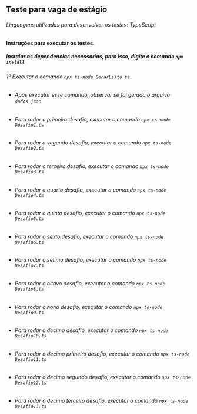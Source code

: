 ## Teste para vaga de estágio

###### Linguagens utilizadas para desenvolver os testes: TypeScript

#### Instruções para executar os testes.

##### Instalar as dependencias necessarias, para isso, digite o comando ```npm install```

###### 1º Executar o comando ``` npx ts-node GerarLista.ts ```
- ###### Após executar esse comando, observar se foi gerado o arquivo ```dados.json```.

* ###### Para rodar o primeiro desafio, executar o comando ```npx ts-node Desafio1.ts```

* ###### Para rodar o segundo desafio, executar o comando ```npx ts-node Desafio2.ts```

* ###### Para rodar o terceiro desafio, executar o comando ```npx ts-node Desafio3.ts```

* ###### Para rodar o quarto desafio, executar o comando ```npx ts-node Desafio4.ts```

* ###### Para rodar o quinto desafio, executar o comando ```npx ts-node Desafio5.ts```

* ###### Para rodar o sexto desafio, executar o comando ```npx ts-node Desafio6.ts```

* ###### Para rodar o setimo desafio, executar o comando ```npx ts-node Desafio7.ts```

* ###### Para rodar o oitavo desafio, executar o comando ```npx ts-node Desafio8.ts```

* ###### Para rodar o nono desafio, executar o comando ```npx ts-node Desafio9.ts```

* ###### Para rodar o decimo desafio, executar o comando ```npx ts-node Desafio10.ts```

* ###### Para rodar o decimo primeiro desafio, executar o comando ```npx ts-node Desafio11.ts```

* ###### Para rodar o decimo segundo desafio, executar o comando ```npx ts-node Desafio12.ts```

* ###### Para rodar o decimo terceiro desafio, executar o comando ```npx ts-node Desafio13.ts```
